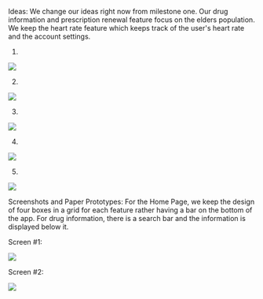 Ideas:
We change our ideas right now from milestone one. Our drug information and prescription renewal feature focus on the elders population. We keep the heart rate feature which keeps track of the user's heart rate and the account settings.

1. 

![](https://github.com/ethan-cy/COGS121/blob/master/images/ad.PNG)

2. 

![](https://github.com/ethan-cy/COGS121/blob/master/images/as.PNG)

3. 

![](https://github.com/ethan-cy/COGS121/blob/master/images/Capture.PNG)

4. 

![](https://github.com/ethan-cy/COGS121/blob/master/images/Capture1.PNG)

5. 

![](https://github.com/ethan-cy/COGS121/blob/master/images/Capture2.PNG)

Screenshots and Paper Prototypes:
For the Home Page, we keep the design of four boxes in a grid for each feature rather having a bar on the bottom of the app. For drug information, there is a search bar and the information is displayed below it.

Screen #1:

![](https://github.com/ethan-cy/COGS121/blob/master/images/ad.PNG)

Screen #2:

![](https://github.com/ethan-cy/COGS121/blob/master/images/as.PNG)
